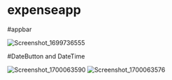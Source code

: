 # expenseapp
#appbar

![Screenshot_1699736555](https://github.com/smakckbl/Workshop-6-appabar-/assets/148996142/b88fb6e8-a2c1-418c-890e-896a0eb27e69)


#DateButton and DateTime

![Screenshot_1700063590](https://github.com/smakckbl/ExpenseApp/assets/148996142/ff0ae8b6-1986-4909-b91a-46c2db0e8c2b)
![Screenshot_1700063576](https://github.com/smakckbl/ExpenseApp/assets/148996142/72ed7ce2-1e80-4e16-b38a-9525afbc8c03)


